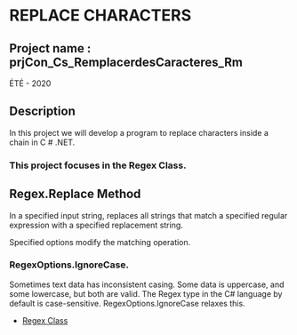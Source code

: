 # REPLACE CHARACTERS

## Project name : prjCon_Cs_RemplacerdesCaracteres_Rm

ÉTÉ - 2020


## Description

In this project we will develop a program to replace characters inside a chain in C # .NET.


### This project focuses in the Regex Class.

## Regex.Replace Method
In a specified input string, replaces all strings that match a specified regular 
expression with a specified replacement string. 

Specified options modify the matching operation.

### RegexOptions.IgnoreCase. 
Sometimes text data has inconsistent casing. Some data is uppercase, and some lowercase, but both are valid. 
The Regex type in the C# language by default is case-sensitive. RegexOptions.IgnoreCase relaxes this.

* [Regex Class](https://docs.microsoft.com/en-us/dotnet/api/system.text.regularexpressions.regex?view=netcore-3.1)